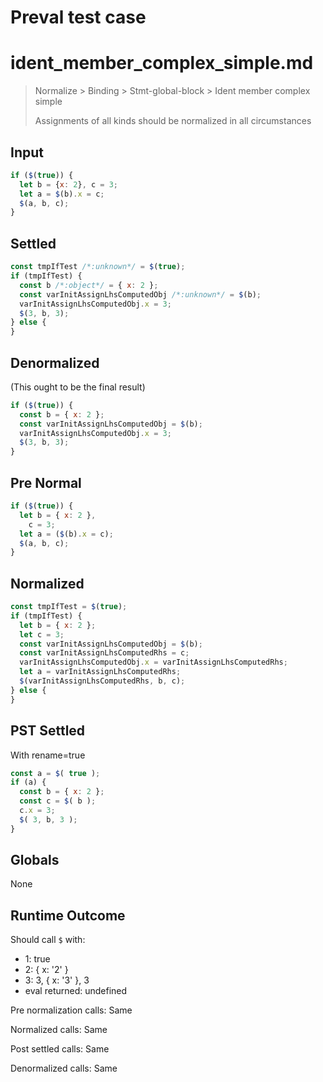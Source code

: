 # Preval test case

# ident_member_complex_simple.md

> Normalize > Binding > Stmt-global-block > Ident member complex simple
>
> Assignments of all kinds should be normalized in all circumstances

## Input

`````js filename=intro
if ($(true)) {
  let b = {x: 2}, c = 3;
  let a = $(b).x = c;
  $(a, b, c);
}
`````

## Settled


`````js filename=intro
const tmpIfTest /*:unknown*/ = $(true);
if (tmpIfTest) {
  const b /*:object*/ = { x: 2 };
  const varInitAssignLhsComputedObj /*:unknown*/ = $(b);
  varInitAssignLhsComputedObj.x = 3;
  $(3, b, 3);
} else {
}
`````

## Denormalized
(This ought to be the final result)

`````js filename=intro
if ($(true)) {
  const b = { x: 2 };
  const varInitAssignLhsComputedObj = $(b);
  varInitAssignLhsComputedObj.x = 3;
  $(3, b, 3);
}
`````

## Pre Normal


`````js filename=intro
if ($(true)) {
  let b = { x: 2 },
    c = 3;
  let a = ($(b).x = c);
  $(a, b, c);
}
`````

## Normalized


`````js filename=intro
const tmpIfTest = $(true);
if (tmpIfTest) {
  let b = { x: 2 };
  let c = 3;
  const varInitAssignLhsComputedObj = $(b);
  const varInitAssignLhsComputedRhs = c;
  varInitAssignLhsComputedObj.x = varInitAssignLhsComputedRhs;
  let a = varInitAssignLhsComputedRhs;
  $(varInitAssignLhsComputedRhs, b, c);
} else {
}
`````

## PST Settled
With rename=true

`````js filename=intro
const a = $( true );
if (a) {
  const b = { x: 2 };
  const c = $( b );
  c.x = 3;
  $( 3, b, 3 );
}
`````

## Globals

None

## Runtime Outcome

Should call `$` with:
 - 1: true
 - 2: { x: '2' }
 - 3: 3, { x: '3' }, 3
 - eval returned: undefined

Pre normalization calls: Same

Normalized calls: Same

Post settled calls: Same

Denormalized calls: Same
